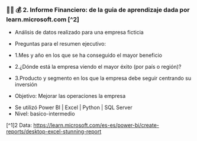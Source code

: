 ### 🍕💴 💰 2. Informe Financiero: de la guia de aprendizaje dada por learn.microsoft.com [^2] 

+ Análisis de datos realizado para una empresa ficticia 
+ Preguntas para el resumen ejecutivo: 
+   1.Mes y año en los que se ha conseguido el mayor beneficio
+   2.¿Dónde está la empresa viendo el mayor éxito (por país o región)?
+   3.Producto y segmento en los que la empresa debe seguir centrando su inversión


+ Objetivo: Mejorar las operaciones la empresa


- Se utilizó  Power BI |  Excel  |  Python |  SQL Server
- Nivel: basico-intermedio








[^1]2 Data: https://learn.microsoft.com/es-es/power-bi/create-reports/desktop-excel-stunning-report
